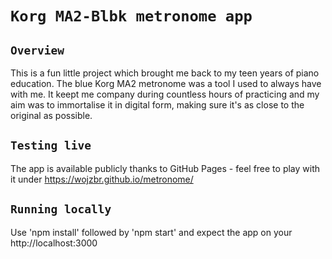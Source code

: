 # `Korg MA2-Blbk metronome app`

## `Overview`

This is a fun little project which brought me back to my teen years of piano education. The blue Korg MA2 metronome was a tool I used to always have with me. It keept me company during countless hours of practicing and my aim was to immortalise it in digital form, making sure it's as close to the original as possible.

## `Testing live`

The app is available publicly thanks to GitHub Pages - feel free to play with it under https://wojzbr.github.io/metronome/

## `Running locally`

Use 'npm install' followed by 'npm start' and expect the app on your http://localhost:3000
